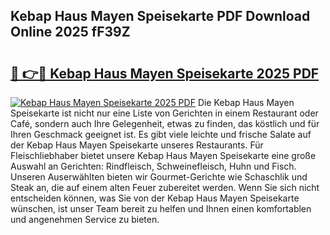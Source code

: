 ## Kebap Haus Mayen Speisekarte PDF Download Online 2025 fF39Z

# <h2><a href="http://gcbhz3w.nevu.top/?p=Kebap+Haus+Mayen+Speisekarte">🔗 👉🔴 Kebap Haus Mayen Speisekarte 2025 PDF</a></h2>

[![Kebap Haus Mayen Speisekarte 2025 PDF](https://i.imgur.com/dBaPXMq.png)](http://gcbhz3w.nevu.top/?p=Kebap+Haus+Mayen+Speisekarte)
Die Kebap Haus Mayen Speisekarte ist nicht nur eine Liste von Gerichten in einem Restaurant oder Café, sondern auch Ihre Gelegenheit, etwas zu finden, das köstlich und für Ihren Geschmack geeignet ist. Es gibt viele leichte und frische Salate auf der Kebap Haus Mayen Speisekarte unseres Restaurants. Für Fleischliebhaber bietet unsere Kebap Haus Mayen Speisekarte eine große Auswahl an Gerichten: Rindfleisch, Schweinefleisch, Huhn und Fisch. Unseren Auserwählten bieten wir Gourmet-Gerichte wie Schaschlik und Steak an, die auf einem alten Feuer zubereitet werden. Wenn Sie sich nicht entscheiden können, was Sie von der Kebap Haus Mayen Speisekarte wünschen, ist unser Team bereit zu helfen und Ihnen einen komfortablen und angenehmen Service zu bieten.
